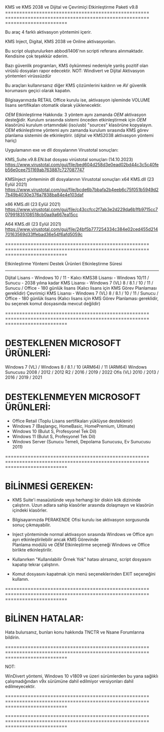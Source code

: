 KMS ve KMS 2038 ve Dijital ve Çevrimiçi Etkinleştirme Paketi v9.8
=================================================== =================================================== ======================

Bu araç 4 farklı aktivasyon yöntemini içerir.

KMS Inject, Digital, KMS 2038 ve Online aktivasyonları.

Bu script oluşturulurken abbodi1406'nın scripti referans alınmaktadır. Kendisine çok teşekkür ederim.

Bazı güvenlik programları, KMS öykünmesi nedeniyle yanlış pozitif olan virüslü dosyaları rapor edecektir.
NOT: Windivert ve Dijital Aktivasyon yöntemleri virüssüzdür

Bu araçları kullanırsanız diğer KMS çözümlerini kaldırın ve AV güvenlik korumasını geçici olarak kapatın.

Bilgisayarınızda RETAIL Office kurulu ise, aktivasyon işleminde VOLUME lisans sertifikaları otomatik olarak yüklenecektir.

$OEM$ Etkinleştirme Hakkında:
3 yöntem aynı zamanda $OEM$ aktivasyon desteğidir.
Kurulum sırasında sistemi önceden etkinleştirmek için $OEM$ klasörünü kurulum ortamındaki (iso/usb) "sources" klasörüne kopyalayın.
$OEM$ etkinleştirme yöntemi aynı zamanda kurulum sırasında KMS görev planlama sistemini de etkinleştirir. (dijital ve KMS2038 aktivasyon yöntemi hariç)

Uygulamanın exe ve dll dosyalarının Virustotal sonuçları:


KMS_Suite.v9.8.EN.bat dosyası virüstotal sonuçları (14.10.2023)
https://www.virustotal.com/gui/file/bed604d258d3e0ead02bd44c3c5c40feb56e0cee751169ab763887c727087747

KMSInject yönteminin dll dosyalarının Virustotal sonuçları
x64 KMS.dll (23 Eylül 2021)
https://www.virustotal.com/gui/file/bcde6b7bbafa2b4eeb6c75f051b5949d27b49b4030e376a7838ba84e4e103daf
          
x86 KMS.dll (23 Eylül 2021)
https://www.virustotal.com/gui/file/c43ccfcc2f7ab3e2d229da6b1fb9715cc707991835108518cb0aa9a667ea15cc

A64 KMS.dll (23 Eylül 2021)
https://www.virustotal.com/gui/file/24bf5b777254334c384e02ced455d21470163569d33ffebad36e54f6afd5059c

=================================================== =================================================== ======================

Etkinleştirme Yöntemi Destek Ürünleri Etkinleştirme Süresi
-------------------------------------------------- -------------------------------------------------- -----------------------

Dijital Lisans - Windows 10 / 11 - Kalıcı
KMS38 Lisansı - Windows 10/11 / Sunucu - 2038 yılına kadar
KMS Lisansı - Windows 7 (VL) 8 / 8.1 / 10 / 11 / Sunucu / Office - 180 günlük lisans (Kalıcı lisans için KMS Görev Planlaması gereklidir)
Çevrimiçi KMS Lisansı - Windows 7 (VL) 8 / 8.1 / 10 / 11 / Sunucu / Office - 180 günlük lisans (Kalıcı lisans için KMS Görev Planlaması gereklidir, bu seçenek komut dosyasında mevcut değildir)

=================================================== =================================================== ======================

# DESTEKLENEN MICROSOFT ÜRÜNLERİ:

  Windows 7 (VL) / Windows 8 / 8.1 / 10 (ARM64) / 11 (ARM64)
  Windows Sunucusu 2008 / 2012 / 2012 R2 / 2016 / 2019 / 2022
  Ofis (VL) 2010 / 2013 / 2016 / 2019 / 2021
  
  
# DESTEKLENMEYEN MICROSOFT ÜRÜNLERİ:

   * Office Retail (Toplu Lisans sertifikaları yüklüyse desteklenir)
   * Windows 7 (Başlangıç, HomeBasic, HomePremium, Ultimate)
   * Windows 10 (Bulut S, Profesyonel Tek Dil)
   * Windows 11 (Bulut S, Profesyonel Tek Dil)
   * Windows Server (Sunucu Temeli, Depolama Sunucusu, Ev Sunucusu 2011)

=================================================== =================================================== ======================

# BİLİNMESİ GEREKEN:

  * KMS Suite'i masaüstünde veya herhangi bir diskin kök dizininde çalıştırın. Uzun adlara sahip klasörler arasında dolaşmayın
    ve klasörün içindeki klasörler.
    
  * Bilgisayarınızda PERAKENDE Ofisi kurulu ise aktivasyon sorgusunda sonuç çıkmayabilir.
  
  * Inject yönteminde normal aktivasyon sırasında Windows ve Office ayrı ayrı etkinleştirilebilir ancak KMS Görevinde  
    Planlama modülü ve $OEM$ Etkinleştirme seçeneği Windows ve Office birlikte etkinleştirilir.
	
  * Kullanırken "Kullanılabilir Örnek Yok" hatası alırsanız, script dosyasını kapatıp tekrar çalıştırın.
  
  * Komut dosyasını kapatmak için menü seçeneklerinden EXIT seçeneğini kullanın.

=================================================== =================================================== ======================

# BİLİNEN HATALAR:

Hata bulursanız, bunları konu hakkında TNCTR ve Nsane Forumlarına bildirin.

=================================================== =================================================== ======================

NOT:

WinDivert yöntemi, Windows 10 v1809 ve üzeri sürümlerden bu yana sağlıklı çalışmadığından v9x sürümüne dahil edilmiyor
versiyonları dahil edilmeyecektir.

=================================================== =================================================== ======================

=================================================== =================================================== ======================
